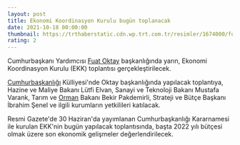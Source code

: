 ```yaml
--- 
layout: post
title: Ekonomi Koordinasyon Kurulu bugün toplanacak
date: 2021-10-18 00:00:00
thumbnail: https://trthaberstatic.cdn.wp.trt.com.tr/resimler/1674000/fuat-oktay-aa-1674383.jpg
rating: 2
---
```

<p>
	Cumhurbaşkanı Yardımcısı <a href="https://www.trthaber.com/etiket/fuat-oktay/" target="_blank">Fuat Oktay</a> başkanlığında yarın, Ekonomi Koordinasyon Kurulu (EKK) toplantısı gerçekleştirilecek.</p>
<p>
	<a href="https://www.trthaber.com/etiket/cumhurbaskanligi/" target="_blank">Cumhurbaşkanlığı</a> Külliyesi'nde Oktay başkanlığında yapılacak toplantıya, Hazine ve Maliye Bakanı Lütfi Elvan, Sanayi ve Teknoloji Bakanı Mustafa Varank, Tarım ve <a href="https://www.trthaber.com/etiket/orman/" target="_blank">Orman</a> Bakanı Bekir Pakdemirli, Strateji ve Bütçe Başkanı İbrahim Şenel ve ilgili kurumların yetkilileri katılacak.</p>
<p>
	Resmi Gazete'de 30 Haziran'da yayımlanan Cumhurbaşkanlığı Kararnamesi ile kurulan EKK'nin bugün yapılacak toplantısında, başta 2022 yılı bütçesi olmak üzere son ekonomik gelişmeler değerlendirilecek.</p>